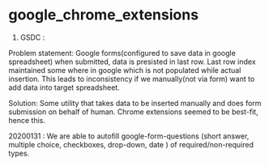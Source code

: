 # google_chrome_extensions

1. GSDC :

Problem statement: Google forms(configured to save data in google spreadsheet) when submitted, data is presisted in last row. Last row index maintained some where in google which is not populated while actual insertion. This leads to inconsistency if we manually(not via form) want to add data into target spreadsheet.

Solution: Some utility that takes data to be inserted manually and does form submission on behalf of human. Chrome extensions seemed to be best-fit, hence this. 

20200131 : We are able to autofill google-form-questions (short answer, multiple choice, checkboxes, drop-down, date ) of required/non-required types. 



